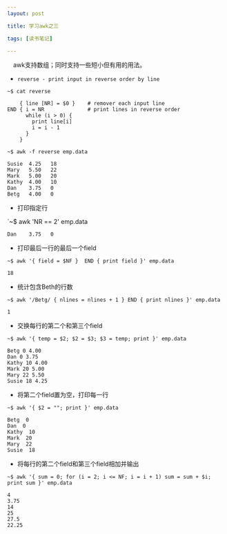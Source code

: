 ```yaml
---
layout: post

title: 学习awk之三

tags: [读书笔记]

---
```

&emsp;awk支持数组；同时支持一些短小但有用的用法。

* `reverse - print input in reverse order by line`

`~$ cat reverse`
    
        { line [NR] = $0 }    # remover each input line
    END { i = NR              # print lines in reverse order
          while (i > 0) {
            print line[i]
            i = i - 1
          }
        }

`~$ awk -f reverse emp.data`

    Susie  4.25   18
    Mary   5.50   22
    Mark   5.00   20
    Kathy  4.00   10
    Dan    3.75   0
    Betg   4.00   0

* 打印指定行

`~$ awk 'NR == 2' emp.data

    Dan    3.75   0

* 打印最后一行的最后一个field

`~$ awk '{ field = $NF }  END { print field }' emp.data`
    
    18

* 统计包含Beth的行数

`~$ awk '/Betg/ { nlines = nlines + 1 } END { print nlines }' emp.data`
    
    1
* 交换每行的第二个和第三个field

`~$ awk '{ temp = $2; $2 = $3; $3 = temp; print }' emp.data`

    Betg 0 4.00
    Dan 0 3.75
    Kathy 10 4.00
    Mark 20 5.00
    Mary 22 5.50
    Susie 18 4.25

* 将第二个field置为空，打印每一行

`~$ awk '{ $2 = ""; print }' emp.data`

    Betg  0
    Dan  0
    Kathy  10
    Mark  20
    Mary  22
    Susie  18

* 将每行的第二个field和第三个field相加并输出

`~$ awk '{ sum = 0; for (i = 2; i <= NF; i = i + 1) sum = sum + $i; print sum }' emp.data`

    4
    3.75
    14
    25
    27.5
    22.25